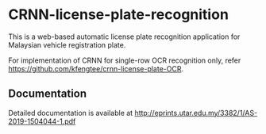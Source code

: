 # CRNN-license-plate-recognition
This is a web-based automatic license plate recognition application for Malaysian vehicle registration plate. 

For implementation of CRNN for single-row OCR recognition only, refer https://github.com/kfengtee/crnn-license-plate-OCR.
## Documentation 
Detailed documentation is available at http://eprints.utar.edu.my/3382/1/AS-2019-1504044-1.pdf
